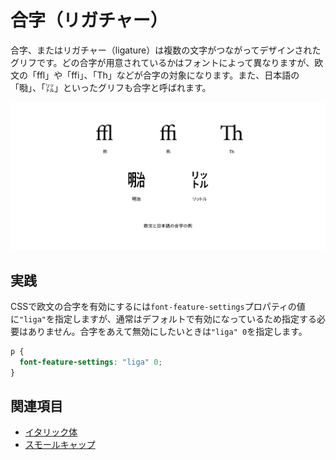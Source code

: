 # 合字（リガチャー）

合字、またはリガチャー（ligature）は複数の文字がつながってデザインされたグリフです。どの合字が用意されているかはフォントによって異なりますが、欧文の「ffl」や「ffi」、「Th」などが合字の対象になります。また、日本語の「㍾」、「㍑」といったグリフも合字と呼ばれます。


![欧文と和文の合字の例](../images/ligature.png)

## 実践

CSSで欧文の合字を有効にするには`font-feature-settings`プロパティの値に`"liga"`を指定しますが、通常はデフォルトで有効になっているため指定する必要はありません。合字をあえて無効にしたいときは`"liga" 0`を指定します。

```css
p {
  font-feature-settings: "liga" 0;
}
```

## 関連項目

- [イタリック体](./italic.md)
- [スモールキャップ](./small-caps.md)
